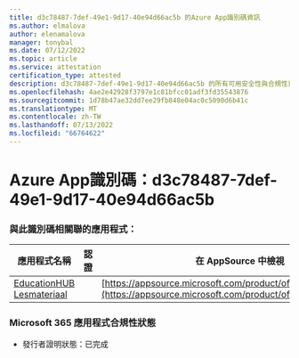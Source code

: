 ```yaml
---
title: d3c78487-7def-49e1-9d17-40e94d66ac5b 的Azure App識別碼資訊
ms.author: elmalova
author: elenamalova
manager: tonybal
ms.date: 07/12/2022
ms.topic: article
ms.service: attestation
certification_type: attested
description: d3c78487-7def-49e1-9d17-40e94d66ac5b 的所有可用安全性與合規性資訊。
ms.openlocfilehash: 4ae2e42928f3797e1c81bfcc01adf3fd35543876
ms.sourcegitcommit: 1d78b47ae32dd7ee29fb848e04ac0c5090d6b41c
ms.translationtype: MT
ms.contentlocale: zh-TW
ms.lasthandoff: 07/13/2022
ms.locfileid: "66764622"
---
```

# <a name="azure-app-id-d3c78487-7def-49e1-9d17-40e94d66ac5b"></a>Azure App識別碼：d3c78487-7def-49e1-9d17-40e94d66ac5b


### <a name="apps-associated-with-this-id"></a>與此識別碼相關聯的應用程式：
| **應用程式名稱** | **認證** | **在 AppSource 中檢視** |
|--------------|---------------|-----------------------|
| [EducationHUB Lesmateriaal](../forward/WA200004326.md) |  | [https://appsource.microsoft.com/product/office/WA200004326](https://appsource.microsoft.com/product/office/WA200004326) |

### <a name="microsoft-365-app-compliance-status"></a>Microsoft 365 應用程式合規性狀態
- 發行者證明狀態：已完成
